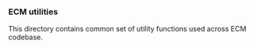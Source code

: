 ### ECM utilities
This directory contains common set of utility functions used across ECM
codebase.
